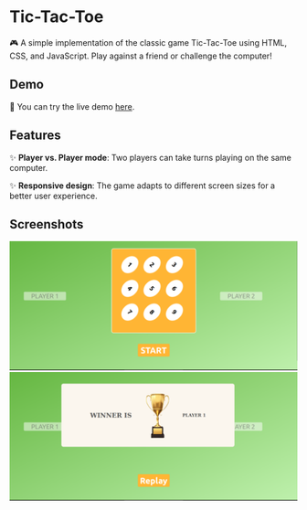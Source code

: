 # Tic-Tac-Toe

🎮 A simple implementation of the classic game Tic-Tac-Toe using HTML, CSS, and JavaScript. Play against a friend or challenge the computer!

## Demo

🔗 You can try the live demo [here]( https://bakerboonsa11.github.io/-Tic-Tac-Toe/).

## Features

✨ **Player vs. Player mode**: Two players can take turns playing on the same computer.

✨ **Responsive design**: The game adapts to different screen sizes for a better user experience.

## Screenshots

![Alt text](<img/Screenshot from 2024-02-07 23-47-43.png>)
![Alt text](<img/Screenshot from 2024-02-07 23-41-25.png>)


